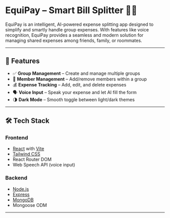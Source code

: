 # EquiPay – Smart Bill Splitter 💸🧠

EquiPay is an intelligent, AI-powered expense splitting app designed to simplify and smartly handle group expenses. With features like voice recognition, EquiPay provides a seamless and modern solution for managing shared expenses among friends, family, or roommates.

---

## 🚀 Features

- ✅ **Group Management** – Create and manage multiple groups
- 👥 **Member Management** – Add/remove members within a group
- 💰 **Expense Tracking** – Add, edit, and delete expenses
- 🗣️ **Voice Input** – Speak your expense and let AI fill the form
- 🌗 **Dark Mode** – Smooth toggle between light/dark themes

---

## 🛠️ Tech Stack

### Frontend
- [React](https://reactjs.org/) with [Vite](https://vitejs.dev/)
- [Tailwind CSS](https://tailwindcss.com/)
- React Router DOM
- Web Speech API (voice input)

### Backend
- [Node.js](https://nodejs.org/)
- [Express](https://expressjs.com/)
- [MongoDB](https://www.mongodb.com/)
- Mongoose ODM


---

